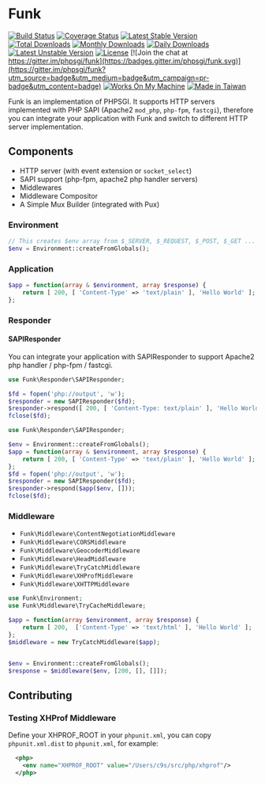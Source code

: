 # Funk

[![Build Status](https://travis-ci.org/phpsgi/funk.svg?branch=master)](https://travis-ci.org/phpsgi/funk)
[![Coverage Status](https://img.shields.io/coveralls/phpsgi/funk.svg)](https://coveralls.io/r/phpsgi/funk)
[![Latest Stable Version](https://poser.pugx.org/phpsgi/funk/v/stable.svg)](https://packagist.org/packages/phpsgi/funk) 
[![Total Downloads](https://poser.pugx.org/phpsgi/funk/downloads.svg)](https://packagist.org/packages/phpsgi/funk) 
[![Monthly Downloads](https://poser.pugx.org/phpsgi/funk/d/monthly)](https://packagist.org/packages/phpsgi/funk)
[![Daily Downloads](https://poser.pugx.org/phpsgi/funk/d/daily)](https://packagist.org/packages/phpsgi/funk)
[![Latest Unstable Version](https://poser.pugx.org/phpsgi/funk/v/unstable.svg)](https://packagist.org/packages/phpsgi/funk) 
[![License](https://poser.pugx.org/phpsgi/funk/license.svg)](https://packagist.org/packages/phpsgi/funk)
[![Join the chat at https://gitter.im/phpsgi/funk](https://badges.gitter.im/phpsgi/funk.svg)](https://gitter.im/phpsgi/funk?utm_source=badge&utm_medium=badge&utm_campaign=pr-badge&utm_content=badge)
[![Works On My Machine](https://cdn.rawgit.com/nikku/works-on-my-machine/v0.2.0/badge.svg)](https://github.com/nikku/works-on-my-machine)
[![Made in Taiwan](https://img.shields.io/badge/made%20in-taiwan-green.svg)](README.md)

Funk is an implementation of PHPSGI. It supports HTTP servers implemented with PHP SAPI (Apache2 `mod_php`, `php-fpm`, `fastcgi`), therefore you can integrate your application with Funk and switch to different HTTP server implementation.

## Components

- HTTP server (with event extension or `socket_select`)
- SAPI support (php-fpm, apache2 php handler servers)
- Middlewares
- Middleware Compositor
- A Simple Mux Builder (integrated with Pux)


### Environment

```php
// This creates $env array from $_SERVER, $_REQUEST, $_POST, $_GET ... 
$env = Environment::createFromGlobals();
```

### Application

```php
$app = function(array & $environment, array $response) {
    return [ 200, [ 'Content-Type' => 'text/plain' ], 'Hello World' ];
};
```


### Responder

#### SAPIResponder

You can integrate your application with SAPIResponder to support Apache2 php handler / php-fpm / fastcgi.

```php
use Funk\Responder\SAPIResponder;

$fd = fopen('php://output', 'w');
$responder = new SAPIResponder($fd);
$responder->respond([ 200, [ 'Content-Type: text/plain' ], 'Hello World' ]);
fclose($fd);
```


```php
use Funk\Responder\SAPIResponder;

$env = Environment::createFromGlobals();
$app = function(array & $environment, array $response) {
    return [ 200, [ 'Content-Type' => 'text/plain' ], 'Hello World' ];
};
$fd = fopen('php://output', 'w');
$responder = new SAPIResponder($fd);
$responder->respond($app($env, []));
fclose($fd);
```



### Middleware

- `Funk\Middleware\ContentNegotiationMiddleware`
- `Funk\Middleware\CORSMiddleware`
- `Funk\Middleware\GeocoderMiddleware`
- `Funk\Middleware\HeadMiddleware`
- `Funk\Middleware\TryCatchMiddleware`
- `Funk\Middleware\XHProfMiddleware`
- `Funk\Middleware\XHTTPMiddleware`


```php
use Funk\Environment;
use Funk\Middleware\TryCacheMiddleware;

$app = function(array $environment, array $response) {
    return [ 200,  ['Content-Type' => 'text/html' ], 'Hello World' ];
};
$middleware = new TryCatchMiddleware($app);


$env = Environment::createFromGlobals();
$response = $middleware($env, [200, [], []]);
```



## Contributing

### Testing XHProf Middleware


Define your XHPROF_ROOT in your `phpunit.xml`, you can copy `phpunit.xml.dist` to `phpunit.xml`,
for example:

```xml
  <php>
    <env name="XHPROF_ROOT" value="/Users/c9s/src/php/xhprof"/>
  </php>
```

